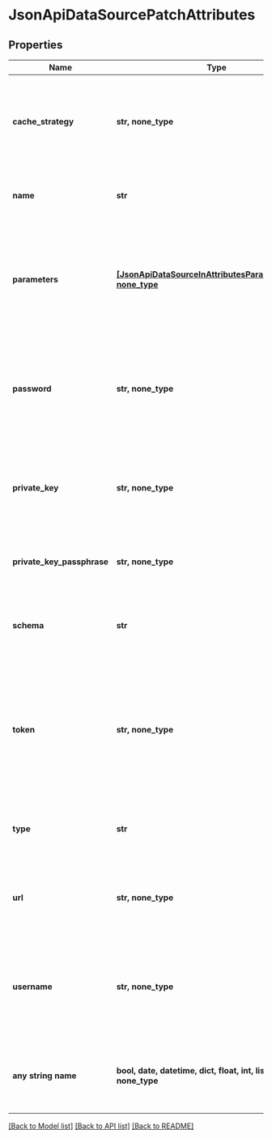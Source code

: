 # JsonApiDataSourcePatchAttributes


## Properties
Name | Type | Description | Notes
------------ | ------------- | ------------- | -------------
**cache_strategy** | **str, none_type** | Determines how the results coming from a particular datasource should be cached. | [optional] 
**name** | **str** | User-facing name of the data source. | [optional] 
**parameters** | [**[JsonApiDataSourceInAttributesParametersInner], none_type**](JsonApiDataSourceInAttributesParametersInner.md) | Additional parameters to be used when connecting to the database providing the data for the data source. | [optional] 
**password** | **str, none_type** | The password to use to connect to the database providing the data for the data source. | [optional] 
**private_key** | **str, none_type** | The private key to use to connect to the database providing the data for the data source. | [optional] 
**private_key_passphrase** | **str, none_type** | The passphrase used to encrypt the private key. | [optional] 
**schema** | **str** | The schema to use as the root of the data for the data source. | [optional] 
**token** | **str, none_type** | The token to use to connect to the database providing the data for the data source (for example a BigQuery Sevice Acount). | [optional] 
**type** | **str** | Type of the database providing the data for the data source. | [optional] 
**url** | **str, none_type** | The URL of the database providing the data for the data source. | [optional] 
**username** | **str, none_type** | The username to use to connect to the database providing the data for the data source. | [optional] 
**any string name** | **bool, date, datetime, dict, float, int, list, str, none_type** | any string name can be used but the value must be the correct type | [optional]

[[Back to Model list]](../README.md#documentation-for-models) [[Back to API list]](../README.md#documentation-for-api-endpoints) [[Back to README]](../README.md)


